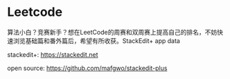 # Leetcode
算法小白？竞赛新手？想在LeetCode的周赛和双周赛上提高自己的排名，不妨快速浏览基础篇和番外篇后，希望有所收获。StackEdit+ app data

stackedit+: https://stackedit.net

open source: https://github.com/mafgwo/stackedit-plus


<!--stackedit_data:
eyJoaXN0b3J5IjpbLTI0NTg0MTA5OCwtMzIzMjM0NTAzXX0=
-->